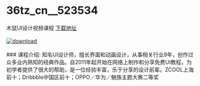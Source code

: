 # 36tz_cn__523534
木鼠UI设计视频课程
[下载地址](http://www.36tz.cn/article/523534 "下载地址")
<br/></br>[![download](http://36tz.cn/muke_img/2018_09_2-9-300x162.png "下载地址")](http://www.36tz.cn/article/523534 "下载地址")
<br/></br>### 课程介绍:
知名UI设计师，擅长界面和动画设计，从事相关行业9年，创作过众多业内熟知的经典作品。自2011年起开始在网络上制作和分享免费UI教程，为初学者提供了很大的帮助，是一位经验丰富，乐于分享的设计前辈。ZCOOL上海前十；Dribbble中国区前十；OPPO／华为／魅族主题大赛二等奖



